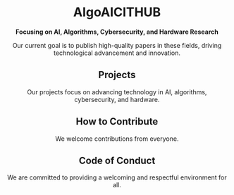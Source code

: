 <h1 align="center">AIgoAICITHUB</h1>

<p align="center">
  <strong>Focusing on AI, Algorithms, Cybersecurity, and Hardware Research</strong>
</p>

<p align="center">
  Our current goal is to publish high-quality papers in these fields, driving technological advancement and innovation.
</p>

<h2 align="center">Projects</h2>

<p align="center">
  <!-- 
  We are working on several exciting projects, including:
  - A cutting-edge AI algorithm for anomaly detection.
  - A secure communication platform with end-to-end encryption.
  - A competitive programming training tool.
  -->
  Our projects focus on advancing technology in AI, algorithms, cybersecurity, and hardware.
</p>

<h2 align="center">How to Contribute</h2>

<p align="center">
  We welcome contributions from everyone.
</p>

<h2 align="center">Code of Conduct</h2>

<p align="center">
  We are committed to providing a welcoming and respectful environment for all. 
</p>
<!--
<h2 align="center">Contact Us</h2>
<p align="center">
  <a href="https://twitter.com/OurOrganization">Twitter: @OurOrganization</a> |
  <a href="https://www.linkedin.com/company/OurOrganization">LinkedIn: OurOrganization</a> |
  <a href="https://www.ourorganization.com">Website: OurOrganization</a>
</p>
-->

